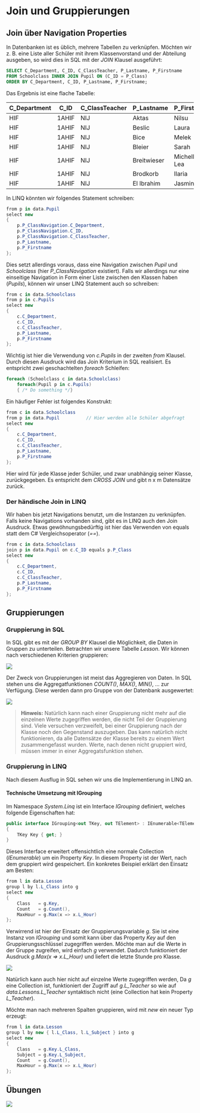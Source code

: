 <!-- markdownlint-disable MD045 -->
# Join und Gruppierungen

## Join über Navigation Properties

In Datenbanken ist es üblich, mehrere Tabellen zu verknüpfen. Möchten wir z. B. eine Liste aller
Schüler mit ihrem Klassenvorstand und der Abteilung ausgeben, so wird dies in SQL mit der *JOIN*
Klausel ausgeführt:

```sql
SELECT C_Department, C_ID, C_ClassTeacher, P_Lastname, P_Firstname
FROM Schoolclass INNER JOIN Pupil ON (C_ID = P_Class)
ORDER BY C_Department, C_ID, P_Lastname, P_Firstname;
```

Das Ergebnis ist eine flache Tabelle:

| C_Department | C_ID  | C_ClassTeacher | P_Lastname  | P_Firstname  |
| ------------ | ----- | -------------- | ----------- | ------------ |
| HIF          | 1AHIF | NIJ            | Aktas       | Nilsu        |
| HIF          | 1AHIF | NIJ            | Beslic      | Laura        |
| HIF          | 1AHIF | NIJ            | Bice        | Melek        |
| HIF          | 1AHIF | NIJ            | Bleier      | Sarah        |
| HIF          | 1AHIF | NIJ            | Breitwieser | Michelle-Lea |
| HIF          | 1AHIF | NIJ            | Brodkorb    | Ilaria       |
| HIF          | 1AHIF | NIJ            | El Ibrahim  | Jasmin       |

In LINQ könnten wir folgendes Statement schreiben:

```c#
from p in data.Pupil
select new
{
    p.P_ClassNavigation.C_Department,
    p.P_ClassNavigation.C_ID,
    p.P_ClassNavigation.C_ClassTeacher,
    p.P_Lastname,
    p.P_Firstname
};
```

Dies setzt allerdings voraus, dass eine Navigation zwischen *Pupil* und *Schoolclass* (hier
*P_ClassNavigation* existiert). Falls wir allerdings nur eine einseitige Navigation in Form einer
Liste zwischen den Klassen haben (*Pupils*), können wir unser LINQ Statement auch so schreiben:

```c#
from c in data.Schoolclass
from p in c.Pupils
select new
{
    c.C_Department,
    c.C_ID,
    c.C_ClassTeacher,
    p.P_Lastname,
    p.P_Firstname
};
```

Wichtig ist hier die Verwendung von *c.Pupils* in der zweiten *from* Klausel. Durch diesen Ausdruck
wird das Join Kriterium in SQL realisiert. Es entspricht zwei geschachtelten *foreach* Schleifen:

```c#
foreach (Schoolclass c in data.Schoolclass)
    foreach(Pupil p in c.Pupils)
    { /* Do something */}
```

Ein häufiger Fehler ist folgendes Konstrukt:

```c#
from c in data.Schoolclass
from p in data.Pupil          // Hier werden alle Schüler abgefragt
select new
{
    c.C_Department,
    c.C_ID,
    c.C_ClassTeacher,
    p.P_Lastname,
    p.P_Firstname
};
```

Hier wird für jede Klasse jeder Schüler, und zwar unabhängig seiner Klasse, zurückgegeben. Es
entspricht dem *CROSS JOIN* und gibt n x m Datensätze zurück.

### Der händische Join in LINQ

Wir haben bis jetzt Navigations benutzt, um die Instanzen zu verknüpfen. Falls keine Navigations
vorhanden sind, gibt es in LINQ auch den Join Ausdruck. Etwas gewöhnungsbedürftig ist hier das
Verwenden von equals statt dem C# Vergleichsoperator (*==*).

```c#
from c in data.Schoolclass
join p in data.Pupil on c.C_ID equals p.P_Class
select new
{
    c.C_Department,
    c.C_ID,
    c.C_ClassTeacher,
    p.P_Lastname,
    p.P_Firstname
};
```

## Gruppierungen

### Gruppierung in SQL

In SQL gibt es mit der *GROUP BY* Klausel die Möglichkeit, die Daten in Gruppen zu unterteilen.
Betrachten wir unsere Tabelle *Lesson*. Wir können nach verschiedenen Kriterien gruppieren:

![](grouping01.png)

Der Zweck von Gruppierungen ist meist das Aggregieren von Daten. In SQL stehen uns die
Aggregatfunktionen *COUNT()*, *MAX()*, *MIN()*, ... zur Verfügung. Diese werden dann pro Gruppe von der
Datenbank ausgewertet:

![](grouping02b.png)

> **Hinweis:** Natürlich kann nach einer Gruppierung nicht mehr auf die einzelnen Werte zugegriffen
> werden, die nicht Teil der Gruppierung sind. Viele versuchen verzweifelt, bei einer Gruppierung
> nach der Klasse noch den Gegenstand auszugeben. Das kann natürlich nicht funktionieren, da alle
> Datensätze der Klasse bereits zu einem Wert zusammengefasst wurden. Werte, nach denen nicht gruppiert
> wird, müssen immer in einer Aggregatsfunktion stehen.

### Gruppierung in LINQ

Nach diesem Ausflug in SQL sehen wir uns die Implementierung in LINQ an.

#### Technische Umsetzung mit IGrouping

Im Namespace *System.Linq* ist ein Interface *IGrouping* definiert, welches folgende Eigenschaften
hat:

```c#
public interface IGrouping<out TKey, out TElement> : IEnumerable<TElement>, IEnumerable
{
    TKey Key { get; }
}
```

Dieses Interface erweitert offensichtlich eine normale Collection (*IEnumerable*) um ein Property *Key*.
In diesem Property ist der Wert, nach dem gruppiert wird gespeichert. Ein konkretes Beispiel erklärt
den Einsatz am Besten:

```c#
from l in data.Lesson
group l by l.L_Class into g
select new
{
    Class   = g.Key,
    Count   = g.Count(),
    MaxHour = g.Max(x => x.L_Hour)
};
```

Verwirrend ist hier der Einsatz der Gruppierungsvariable *g*. Sie ist eine Instanz von *IGrouping* und
somit kann über das Property *Key* auf den Gruppierungsschlüssel zugegriffen werden. Möchte man auf
die Werte in der Gruppe zugreifen, wird einfach *g* verwendet. Dadurch funktioniert der Ausdruck
*g.Max(x => x.L_Hour)* und liefert die letzte Stunde pro Klasse.

![](igrouping.png)

Natürlich kann auch hier nicht auf einzelne Werte zugegriffen werden, Da *g* eine Collection ist,
funktioniert der Zugriff auf *g.L_Teacher* so wie auf *data.Lessons.L_Teacher* syntaktisch nicht
(eine Collection hat kein Property *L_Teacher*).

Möchte man nach mehreren Spalten gruppieren, wird mit *new* ein neuer Typ erzeugt:

```c#
from l in data.Lesson
group l by new { l.L_Class, l.L_Subject } into g
select new
{
    Class   = g.Key.L_Class,
    Subject = g.Key.L_Subject,
    Count   = g.Count(),
    MaxHour = g.Max(x => x.L_Hour)
};
```

## Übungen

![](classdiagram.png)
